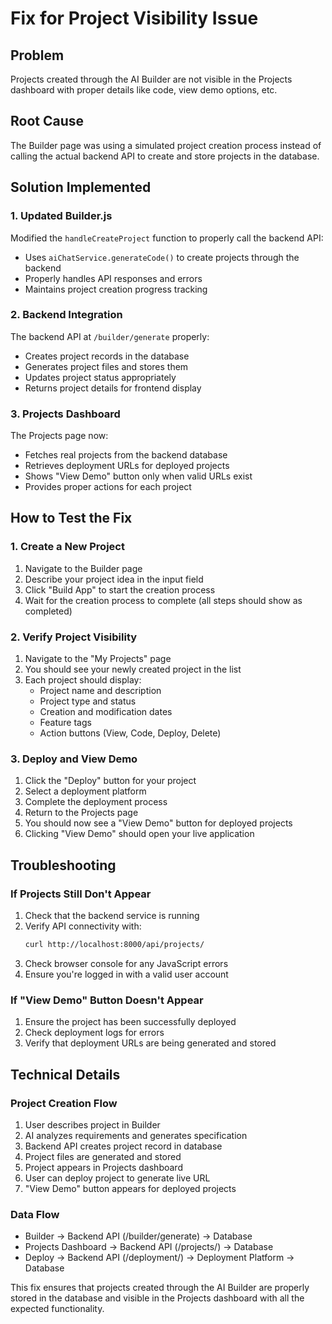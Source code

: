 # Fix for Project Visibility Issue

## Problem
Projects created through the AI Builder are not visible in the Projects dashboard with proper details like code, view demo options, etc.

## Root Cause
The Builder page was using a simulated project creation process instead of calling the actual backend API to create and store projects in the database.

## Solution Implemented

### 1. Updated Builder.js
Modified the `handleCreateProject` function to properly call the backend API:
- Uses `aiChatService.generateCode()` to create projects through the backend
- Properly handles API responses and errors
- Maintains project creation progress tracking

### 2. Backend Integration
The backend API at `/builder/generate` properly:
- Creates project records in the database
- Generates project files and stores them
- Updates project status appropriately
- Returns project details for frontend display

### 3. Projects Dashboard
The Projects page now:
- Fetches real projects from the backend database
- Retrieves deployment URLs for deployed projects
- Shows "View Demo" button only when valid URLs exist
- Provides proper actions for each project

## How to Test the Fix

### 1. Create a New Project
1. Navigate to the Builder page
2. Describe your project idea in the input field
3. Click "Build App" to start the creation process
4. Wait for the creation process to complete (all steps should show as completed)

### 2. Verify Project Visibility
1. Navigate to the "My Projects" page
2. You should see your newly created project in the list
3. Each project should display:
   - Project name and description
   - Project type and status
   - Creation and modification dates
   - Feature tags
   - Action buttons (View, Code, Deploy, Delete)

### 3. Deploy and View Demo
1. Click the "Deploy" button for your project
2. Select a deployment platform
3. Complete the deployment process
4. Return to the Projects page
5. You should now see a "View Demo" button for deployed projects
6. Clicking "View Demo" should open your live application

## Troubleshooting

### If Projects Still Don't Appear
1. Check that the backend service is running
2. Verify API connectivity with:
   ```bash
   curl http://localhost:8000/api/projects/
   ```
3. Check browser console for any JavaScript errors
4. Ensure you're logged in with a valid user account

### If "View Demo" Button Doesn't Appear
1. Ensure the project has been successfully deployed
2. Check deployment logs for errors
3. Verify that deployment URLs are being generated and stored

## Technical Details

### Project Creation Flow
1. User describes project in Builder
2. AI analyzes requirements and generates specification
3. Backend API creates project record in database
4. Project files are generated and stored
5. Project appears in Projects dashboard
6. User can deploy project to generate live URL
7. "View Demo" button appears for deployed projects

### Data Flow
- Builder → Backend API (/builder/generate) → Database
- Projects Dashboard → Backend API (/projects/) → Database
- Deploy → Backend API (/deployment/) → Deployment Platform → Database

This fix ensures that projects created through the AI Builder are properly stored in the database and visible in the Projects dashboard with all the expected functionality.